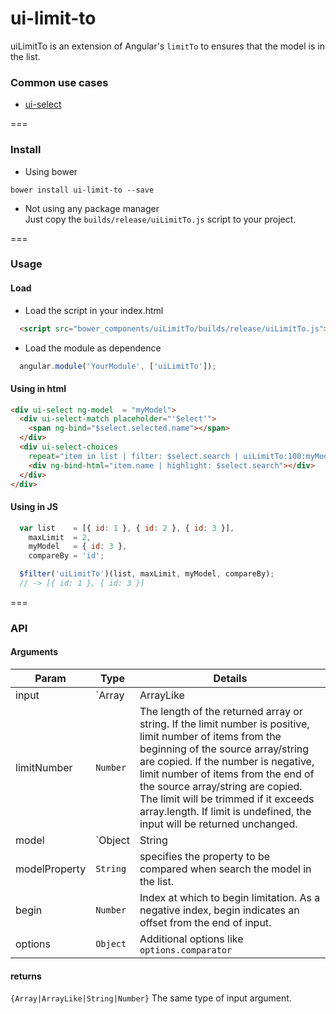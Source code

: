 # ui-limit-to
uiLimitTo is an extension of Angular's `limitTo` to ensures that the model is in the list.

### Common use cases
* [ui-select](https://github.com/angular-ui/ui-select)

===

### Install
* Using bower
```
bower install ui-limit-to --save
```

* Not using any package manager <br/>
Just copy the `builds/release/uiLimitTo.js` script to your project.

===

### Usage

#### Load
*  Load the script in your index.html

```html
  <script src="bower_components/uiLimitTo/builds/release/uiLimitTo.js"></script>
```
 * Load the module as dependence

```javascript
  angular.module('YourModule', ['uiLimitTo']);
```

#### Using in html
```html
<div ui-select ng-model  = "myModel">
  <div ui-select-match placeholder="'Select'">
    <span ng-bind="$select.selected.name"></span>
  </div>
  <div ui-select-choices
    repeat="item in list | filter: $select.search | uiLimitTo:100:myModel:'id' track by item.id">
    <div ng-bind-html="item.name | highlight: $select.search"></div>
  </div>
</div>
```

#### Using in JS
```javascript
  var list    = [{ id: 1 }, { id: 2 }, { id: 3 }],
    maxLimit  = 2,
    myModel   = { id: 3 },
    compareBy = 'id'; 

  $filter('uiLimitTo')(list, maxLimit, myModel, compareBy);
  // -> [{ id: 1 }, { id: 3 }]
```

===

### API 
#### Arguments
|Param|Type|Details|
|---|---|---|
input| `Array|ArrayLike|String|Number` | resource which will be limited.
limitNumber | `Number` | The length of the returned array or string. If the limit number is positive, limit number of items from the beginning of the source array/string are copied. If the number is negative, limit number of items from the end of the source array/string are copied. The limit will be trimmed if it exceeds array.length. If limit is undefined, the input will be returned unchanged.
model | `Object|String|Number`| resource which will be searched in list.
modelProperty | `String` | specifies the property to be compared when search the model in the list.
begin | `Number` | Index at which to begin limitation. As a negative index, begin indicates an offset from the end of input.
options | `Object` | Additional options like `options.comparator`

#### returns
`{Array|ArrayLike|String|Number}` The same type of input argument.
